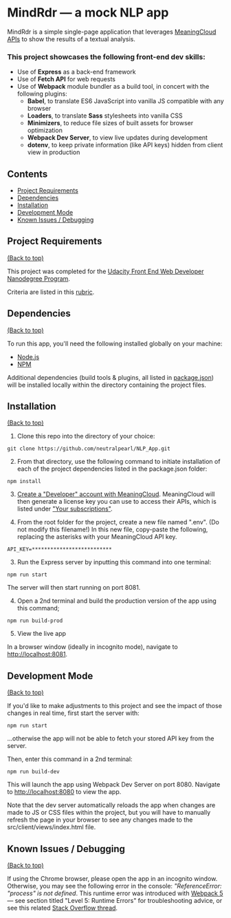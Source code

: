 # MindRdr — a mock NLP app

MindRdr is a simple single-page application that leverages [MeaningCloud APIs](https://www.meaningcloud.com/developer/apis) to show the results of a textual analysis.

### This project showcases the following front-end dev skills:
 - Use of **Express** as a back-end framework 
 - Use of **Fetch API** for web requests
 - Use of **Webpack** module bundler as a build tool, in concert with the following plugins:
   - **Babel**, to translate ES6 JavaScript into vanilla JS compatible with any browser
   - **Loaders**, to translate **Sass** stylesheets into vanilla CSS
   - **Minimizers**, to reduce file sizes of built assets for browser optimization
   - **Webpack Dev Server**, to view live updates during development
   - **dotenv**, to keep private information (like API keys) hidden from client view in production

## Contents

- [Project Requirements](#project-requirements)
- [Dependencies](#dependencies)
- [Installation](#installation)
- [Development Mode](#development-mode)
- [Known Issues / Debugging](#known-issues-/-debugging)


## Project Requirements
[(Back to top)](#contents)

This project was completed for the [Udacity Front End Web Developer Nanodegree Program](https://www.udacity.com/course/front-end-web-developer-nanodegree--nd0011). 

Criteria are listed in this [rubric](https://review.udacity.com/#!/rubrics/3626/view).

## Dependencies
[(Back to top)](#contents)

To run this app, you'll need the following installed globally on your machine:
- [Node.js](https://nodejs.org/en/)
- [NPM](https://nodejs.org/en/)

Additional dependencies (build tools & plugins, all listed in [package.json](./package.json)) will be installed locally within the directory containing the project files.

## Installation
[(Back to top)](#contents)

1. Clone this repo into the directory of your choice:

```git clone https://github.com/neutralpearl/NLP_App.git```

2. From that directory, use the following command to initiate installation of each of the project dependencies listed in the package.json folder:

```npm install```

3. [Create a "Developer" account with MeaningCloud](https://www.meaningcloud.com/developer/login). MeaningCloud will then generate a license key you can use to access their APIs, which is listed under ["Your subscriptions"](https://www.meaningcloud.com/developer/account/subscriptions).

4. From the root folder for the project, create a new file named ".env". (Do not modify this filename!) In this new file, copy-paste the following, replacing the asterisks with your MeaningCloud API key.

```API_KEY=**************************```

3. Run the Express server by inputting this command into one terminal:

```npm run start```

The server will then start running on port 8081.

4. Open a 2nd terminal and build the production version of the app using this command;

```npm run build-prod```

5. View the live app

In a browser window (ideally in incognito mode), navigate to [http://localhost:8081](http://localhost:8081).

## Development Mode
[(Back to top)](#contents)

If you'd like to make adjustments to this project and see the impact of those changes in real time, first start the server with:

```npm run start```

...otherwise the app will not be able to fetch your stored API key from the server.

Then, enter this command in a 2nd terminal:

```npm run build-dev```

This will launch the app using Webpack Dev Server on port 8080. Navigate to [http://localhost:8080](http://localhost:8080) to view the app. 

Note that the dev server automatically reloads the app when changes are made to JS or CSS files within the project, but you will have to manually refresh the page in your browser to see any changes made to the src/client/views/index.html file.

## Known Issues / Debugging
[(Back to top)](#contents)

If using the Chrome browser, please open the app in an incognito window. Otherwise, you may see the following error in the console: *"ReferenceError: "process" is not defined*. This runtime error was introduced with [Webpack 5](https://webpack.js.org/migrate/5/#upgrade-webpack-to-5) — see section titled "Level 5: Runtime Errors" for troubleshooting advice, or see this related [Stack Overflow thread](https://stackoverflow.com/questions/41359504/webpack-bundle-js-uncaught-referenceerror-process-is-not-defined).
